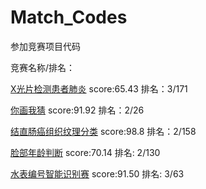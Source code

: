 # Match_Codes
参加竞赛项目代码

竞赛名称/排名：

[X光片检测患者肺炎](https://www.flyai.com/d/ChestXray02) score:65.43 排名：3/171

[你画我猜](https://www.flyai.com/d/SimpleDrawing) score:91.92 排名：2/26

[结直肠癌组织纹理分类](https://www.flyai.com/d/ColorRectalCancerClassification) score:98.8 排名：2/158

[脸部年龄判断](https://www.flyai.com/d/FacialAgeTenClass) score:70.14 排名: 2/130

[水表编号智能识别赛](https://www.flyai.com/d/320) score:91.50 排名: 3/63